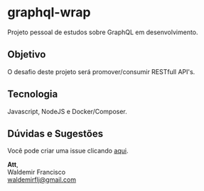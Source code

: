 # graphql-wrap
Projeto pessoal de estudos sobre GraphQL em desenvolvimento.

## Objetivo
O desafio deste projeto será promover/consumir RESTfull API's. 
<!-- <p><img src="https://cdn-images-1.medium.com/max/1600/1*jnXvk-2P40vV1SP-0VGg1g.jpeg"></p> -->
  
## Tecnologia
Javascript, NodeJS e Docker/Composer.
  
## Dúvidas e Sugestões
Você pode criar uma issue clicando [aqui](https://github.com/waldemirflj/graphql-wrap/issues).

**Att**,  
Waldemir Francisco  
waldemirflj@gmail.com  
